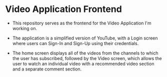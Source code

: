 # Video Application Frontend

- This repository serves as the frontend for the Video Application I'm working on.

- The application is a simplified version of YouTube, with a Login screen where users can Sign-In and Sign-Up using their credentials.

- The home screen displays all of the videos from the channels to which the user has subscribed, followed by the Video screen, which allows the user to watch an individual video with a recommended video section and a separate comment section.
